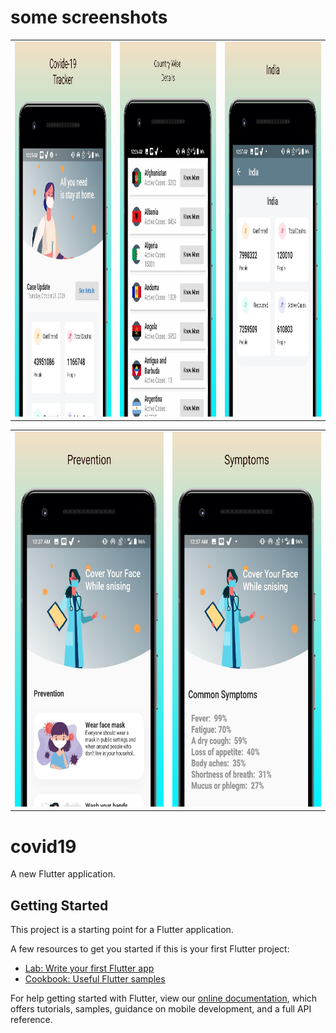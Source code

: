 <h1>some screenshots</h1>

<table>
  <tr>
    <td><img src="screen%20short/01-android_phone.png" width="300" height="600"></td>
    <td><img src="screen%20short/02-android_phone.png" width="300" height="600"></td>
        <td><img src="screen%20short/03-android_phone.png" width="300" height="600"></td>
  </tr>
 </table>
 
 <table>
  <tr>
    <td><img src="screen%20short/04-android_phone.png" width="300" height="600"></td>
    <td><img src="screen%20short/05-android_phone.png" width="300" height="600"></td>
  </tr>
 </table>









# covid19

A new Flutter application.

## Getting Started

This project is a starting point for a Flutter application.

A few resources to get you started if this is your first Flutter project:

- [Lab: Write your first Flutter app](https://flutter.dev/docs/get-started/codelab)
- [Cookbook: Useful Flutter samples](https://flutter.dev/docs/cookbook)

For help getting started with Flutter, view our
[online documentation](https://flutter.dev/docs), which offers tutorials,
samples, guidance on mobile development, and a full API reference.
